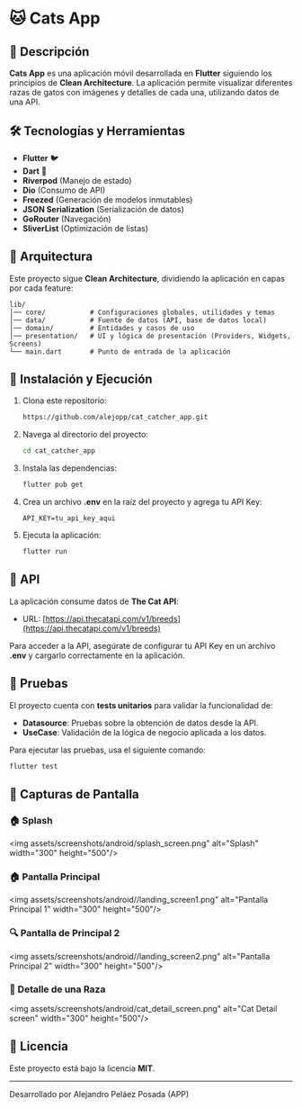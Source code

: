 # 🐱 Cats App

## 📌 Descripción

**Cats App** es una aplicación móvil desarrollada en **Flutter** siguiendo los principios de **Clean Architecture**. La aplicación permite visualizar diferentes razas de gatos con imágenes y detalles de cada una, utilizando datos de una API.

## 🛠️ Tecnologías y Herramientas

- **Flutter** 🐦
- **Dart** 🎯
- **Riverpod** (Manejo de estado)
- **Dio** (Consumo de API)
- **Freezed** (Generación de modelos inmutables)
- **JSON Serialization** (Serialización de datos)
- **GoRouter** (Navegación)
- **SliverList** (Optimización de listas)

## 📂 Arquitectura

Este proyecto sigue **Clean Architecture**, dividiendo la aplicación en capas por cada feature:

```
lib/
│── core/           # Configuraciones globales, utilidades y temas
│── data/           # Fuente de datos (API, base de datos local)
│── domain/         # Entidades y casos de uso
│── presentation/   # UI y lógica de presentación (Providers, Widgets, Screens)
└── main.dart       # Punto de entrada de la aplicación
```

## 🚀 Instalación y Ejecución

1. Clona este repositorio:
   ```sh
   https://github.com/alejopp/cat_catcher_app.git
   ```
2. Navega al directorio del proyecto:
   ```sh
   cd cat_catcher_app
   ```
3. Instala las dependencias:
   ```sh
   flutter pub get
   ```
4. Crea un archivo **.env** en la raíz del proyecto y agrega tu API Key:
   ```env
   API_KEY=tu_api_key_aqui
   ```
5. Ejecuta la aplicación:
   ```sh
   flutter run
   ```

## 📡 API

La aplicación consume datos de **The Cat API**:

- URL: [https://api.thecatapi.com/v1/breeds](https://api.thecatapi.com/v1/breeds)

Para acceder a la API, asegúrate de configurar tu API Key en un archivo **.env** y cargarlo correctamente en la aplicación.

## 🧪 Pruebas

El proyecto cuenta con **tests unitarios** para validar la funcionalidad de:

- **Datasource**: Pruebas sobre la obtención de datos desde la API.
- **UseCase**: Validación de la lógica de negocio aplicada a los datos.

Para ejecutar las pruebas, usa el siguiente comando:
```sh
flutter test
```

## 📸 Capturas de Pantalla

### 🏠 Splash
<img assets/screenshots/android/splash_screen.png" alt="Splash" width="300" height="500"/>

### 🏠 Pantalla Principal
<img assets/screenshots/android//landing_screen1.png" alt="Pantalla Principal 1" width="300" height="500"/>

### 🔍 Pantalla de Principal 2
<img assets/screenshots/android//landing_screen2.png" alt="Pantalla Principal 2" width="300" height="500"/>

### 📄 Detalle de una Raza
<img assets/screenshots/android/cat_detail_screen.png" alt="Cat Detail screen" width="300" height="500"/>

## 📄 Licencia

Este proyecto está bajo la licencia **MIT**.

---

Desarrollado por Alejandro Peláez Posada (APP)

